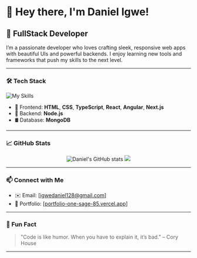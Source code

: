 # 👋 Hey there, I'm Daniel Igwe!

## 🚀 FullStack Developer

I’m a passionate developer who loves crafting sleek, responsive web apps with beautiful UIs and powerful backends. I enjoy learning new tools and frameworks that push my skills to the next level.

---

### 🛠️ Tech Stack
![My Skills](https://skillicons.dev/icons?i=html,css,ts,react,angular,nextjs,nodejs,mongodb&perline=4)

- 🎨 Frontend: **HTML**, **CSS**, **TypeScript**, **React**, **Angular**, **Next.js**
- 🔧 Backend: **Node.js**
- 🛢️ Database: **MongoDB**

---

### 📈 GitHub Stats

<p align="center">
  <img src="https://github-readme-stats.vercel.app/api?username=Daniel24356&show_icons=true&theme=radical" alt="Daniel's GitHub stats" />
  <img src="https://github-readme-streak-stats.herokuapp.com/?user=Daniel24356&theme=radical" />
</p>

---

### 📫 Connect with Me

- ✉️ Email: [igwedaniel128@gmail.com]
- 💼 Portfolio: [[portfolio-one-sage-85.vercel.app](https://portfolio-one-sage-85.vercel.app/)]

---

### 🧠 Fun Fact

> "Code is like humor. When you have to explain it, it’s bad." – Cory House

---
